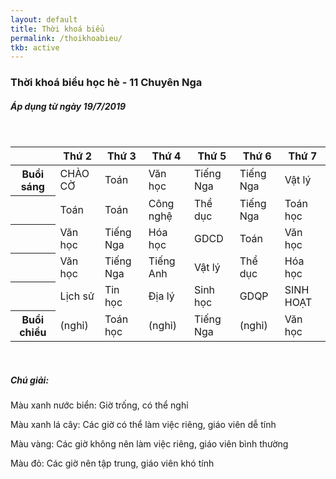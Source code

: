 ```yaml
---
layout: default
title: Thời khoá biểu
permalink: /thoikhoabieu/
tkb: active
---
```

<style>
.equilibrium{
  width: 100%;
  border: 1px solid #999;
  border-right: none;
  border-bottom: none;
  background-color: rgba(236,236,236,.5);
}

.equilibrium td{
    border-right: 1px solid #999;
    border-bottom: 1px solid #999;
}

.equilibrium td{
  position: relative;
  height: 200px;
}

.equilibrium .sup{
  display: block;
  position: relative;
  width: 50%;
  float: left;
  padding-bottom: 15%;
  line-height: 100%;
  text-align: center;
  z-index: 1;
}

.equilibrium .inf{
  display: block;
  position: relative;
  width: 50%;
  float: left;
  padding-top: 15%;
line-height: 100%;
  text-align: center;
  z-index: 1;
}

.equilibrium td::after{
  content: "";
  position: absolute;
  z-index: 0;
  top: 0;
  left: 0;
  width: 100%;
  height: 100%;
  background-color: rgba(218,218,218,.5);
  background-size: cover;
  clip-path: polygon(100% 0%, 0% 0%, 0% 100%);
}
    </style>
<h3><i class="far fa-calendar-alt"></i> Thời khoá biểu học hè - 11 Chuyên Nga</h3>
<h5>Áp dụng từ ngày 19/7/2019</h5>
<br/>
<table class="table table-bordered">
<thead>
    <tr class="table-active">
        <th class="table-light">
      </th>
        <th>Thứ 2</th>
        <th>Thứ 3</th>
        <th>Thứ 4</th>
        <th>Thứ 5</th>
        <th>Thứ 6</th>
        <th>Thứ 7</th>
    </tr>
</thead>
<tbody>
 <tr>
    <th class="table-active">Buổi sáng</th>
    <td class="table-info">CHÀO CỜ</td>
    <td class="table-info">Toán</td>
    <td class="table-info">Văn học</td>
    <td class="table-danger">Tiếng Nga</td>
    <td class="table-danger">Tiếng Nga</td>
    <td class="table-warning">Vật lý</td>
    </tr>
    <tr>
        <th class="table-active"></th>
        <td class="table-info">Toán</td>
    <td class="table-info">Toán</td>
    <td class="table-info">Công nghệ</td>
    <td class="table-danger">Thể dục</td>
    <td class="table-danger">Tiếng Nga</td>
    <td class="table-warning">Toán học</td>
</tr>
<tr>
        <th class="table-active"></th>
        <td class="table-info">Văn học</td>
    <td class="table-info">Tiếng Nga</td>
    <td class="table-info">Hóa học</td>
    <td class="table-danger">GDCD</td>
    <td class="table-danger">Toán</td>
    <td class="table-warning">Văn học</td>
</tr>
<tr>
        <th class="table-active"></th>
        <td class="table-info">Văn học</td>
    <td class="table-info">Tiếng Nga</td>
    <td class="table-info">Tiếng Anh</td>
    <td class="table-danger">Vật lý</td>
    <td class="table-danger">Thể dục</td>
    <td class="table-warning">Hóa học</td>
</tr>
<tr>
        <th class="table-active"></th>
        <td class="table-info">Lịch sử</td>
    <td class="table-info">Tin học</td>
    <td class="table-info">Địa lý</td>
    <td class="table-danger">Sinh học</td>
    <td class="table-danger">GDQP</td>
    <td class="table-warning">SINH HOẠT</td>
</tr>
 <tr>
    <th class="table-active">Buổi chiều</th>
    <td class="table-info">(nghỉ)</td>
    <td class="table-info">Toán học</td>
    <td class="table-info">(nghỉ)</td>
    <td class="table-info">Tiếng Nga</td>
    <td class="table-info">(nghỉ)</td>
    <td class="table-info">Văn học</td>
</tr>
</tbody>
</table>
<br/>
<h5><i class="fas fa-question-circle"></i> Chú giải:</h5>
<p><a class="text-info">Màu xanh nước biển:</a> Giờ trống, có thể nghỉ</p>
<p><a class="text-success">Màu xanh lá cây:</a> Các giờ có thể làm việc riêng, giáo viên dễ tính
</p>
<p><a class="text-warning">Màu vàng:</a> Các giờ không nên làm việc riêng, giáo viên bình thường</p>
<p><a class="text-danger">Màu đỏ:</a> Các giờ nên tập trung, giáo viên khó tính</p>
